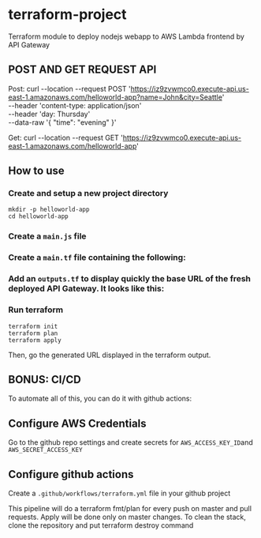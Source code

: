 # terraform-project

Terraform module to deploy nodejs webapp to AWS Lambda frontend by API Gateway
## POST AND GET REQUEST API
Post: curl --location --request POST 'https://iz9zvwmco0.execute-api.us-east-1.amazonaws.com/helloworld-app?name=John&city=Seattle' \
--header 'content-type: application/json' \
--header 'day: Thursday' \
--data-raw '{ "time": "evening" }'

Get: curl --location --request GET 'https://iz9zvwmco0.execute-api.us-east-1.amazonaws.com/helloworld-app'


## How to use


### Create and setup a new project directory

```
mkdir -p helloworld-app
cd helloworld-app
```

### Create a `main.js` file 


### Create a `main.tf` file containing the following:


### Add an `outputs.tf` to display quickly the base URL of the fresh deployed API Gateway. It looks like this:

### Run terraform

```
terraform init
terraform plan
terraform apply
```

Then, go the generated URL displayed in the terraform output.

## BONUS: CI/CD

To automate all of this, you can do it with github actions:

## Configure AWS Credentials

Go to the github repo settings and create secrets for `AWS_ACCESS_KEY_ID`and `AWS_SECRET_ACCESS_KEY`

## Configure github actions

Create a `.github/workflows/terraform.yml` file in your github project

This pipeline will do a terraform fmt/plan for every push on master and pull requests. Apply will be done only on master changes.
To clean the stack, clone the repository and put terraform destroy command
